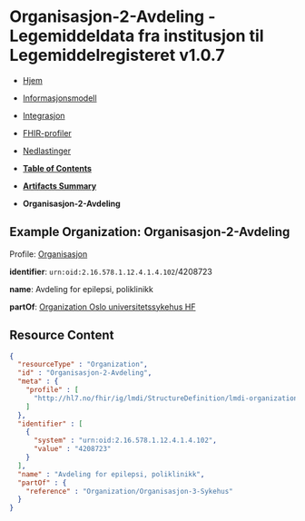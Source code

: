 # Organisasjon-2-Avdeling - Legemiddeldata fra institusjon til Legemiddelregisteret v1.0.7

*  [Hjem](index.md) 
*  [Informasjonsmodell](informasjonsmodell.md) 
*  [Integrasjon](integrasjon.md) 
*  [FHIR-profiler](profiler.md) 
*  [Nedlastinger](nedlastinger.md) 

* [**Table of Contents**](toc.md)
* [**Artifacts Summary**](artifacts.md)
* **Organisasjon-2-Avdeling**

## Example Organization: Organisasjon-2-Avdeling

Profile: [Organisasjon](StructureDefinition-lmdi-organization.md)

**identifier**: `urn:oid:2.16.578.1.12.4.1.4.102`/4208723

**name**: Avdeling for epilepsi, poliklinikk

**partOf**: [Organization Oslo universitetssykehus HF](Organization-Organisasjon-3-Sykehus.md)



## Resource Content

```json
{
  "resourceType" : "Organization",
  "id" : "Organisasjon-2-Avdeling",
  "meta" : {
    "profile" : [
      "http://hl7.no/fhir/ig/lmdi/StructureDefinition/lmdi-organization"
    ]
  },
  "identifier" : [
    {
      "system" : "urn:oid:2.16.578.1.12.4.1.4.102",
      "value" : "4208723"
    }
  ],
  "name" : "Avdeling for epilepsi, poliklinikk",
  "partOf" : {
    "reference" : "Organization/Organisasjon-3-Sykehus"
  }
}

```

